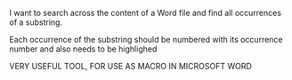 I want to search across the content of a Word file and find all occurrences of a substring.

Each occurrence of the substring should be numbered with its occurrence number and also needs to be highlighed

VERY USEFUL TOOL, FOR USE AS MACRO IN MICROSOFT WORD

